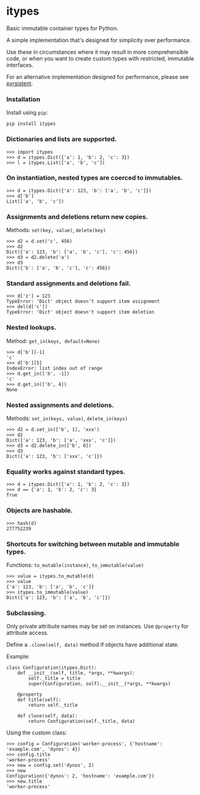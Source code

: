 # itypes

Basic immutable container types for Python.

A simple implementation that's designed for simplicity over performance.

Use these in circumstances where it may result in more comprehensible code,
or when you want to create custom types with restricted, immutable interfaces.

For an alternative implementation designed for performance,
please see [pyrsistent](https://github.com/tobgu/pyrsistent).

### Installation

Install using `pip`:

    pip install itypes

### Dictionaries and lists are supported.

    >>> import itypes
    >>> d = itypes.Dict({'a': 1, 'b': 2, 'c': 3})
    >>> l = itypes.List(['a', 'b', 'c'])

### On instantiation, nested types are coerced to immutables.

    >>> d = itypes.Dict({'a': 123, 'b': ['a', 'b', 'c']})
    >>> d['b']
    List(['a', 'b', 'c'])

### Assignments and deletions return new copies.

Methods: `set(key, value)`, `delete(key)`

    >>> d2 = d.set('c', 456)
    >>> d2
    Dict({'a': 123, 'b': ['a', 'b', 'c'], 'c': 456})
    >>> d3 = d2.delete('a')
    >>> d3
    Dict({'b': ['a', 'b', 'c'], 'c': 456})

### Standard assignments and deletions fail.

    >>> d['z'] = 123
    TypeError: 'Dict' object doesn't support item assignment
    >>> del(d['c'])
    TypeError: 'Dict' object doesn't support item deletion

### Nested lookups.

Method: `get_in(keys, default=None)`

    >>> d['b'][-1]
    'c'
    >>> d['b'][5]
    IndexError: list index out of range
    >>> d.get_in(['b', -1])
    'c'
    >>> d.get_in(['b', 4])
    None

### Nested assignments and deletions.

Methods: `set_in(keys, value)`, `delete_in(keys)`

    >>> d2 = d.set_in(['b', 1], 'xxx')
    >>> d2
    Dict({'a': 123, 'b': ['a', 'xxx', 'c']})
    >>> d3 = d2.delete_in(['b', 0])
    >>> d3
    Dict({'a': 123, 'b': ['xxx', 'c']})

### Equality works against standard types.

    >>> d = itypes.Dict({'a': 1, 'b': 2, 'c': 3})
    >>> d == {'a': 1, 'b': 2, 'c': 3}
    True

### Objects are hashable.

    >>> hash(d)
    277752239

### Shortcuts for switching between mutable and immutable types.

Functions: `to_mutable(instance)`, `to_immutable(value)`

    >>> value = itypes.to_mutable(d)
    >>> value
    {'a': 123, 'b': ['a', 'b', 'c']}
    >>> itypes.to_immutable(value)
    Dict({'a': 123, 'b': ['a', 'b', 'c']})

### Subclassing.

Only private attribute names may be set on instances. Use `@property` for attribute access.

Define a `.clone(self, data)` method if objects have additional state.

Example:

    class Configuration(itypes.Dict):
        def __init__(self, title, *args, **kwargs):
            self._title = title
            super(Configuration, self).__init__(*args, **kwargs)

        @property
        def title(self):
            return self._title

        def clone(self, data):
            return Configuration(self._title, data)

Using the custom class:

    >>> config = Configuration('worker-process', {'hostname': 'example.com', 'dynos': 4})
    >>> config.title
    'worker-process'
    >>> new = config.set('dynos', 2)
    >>> new
    Configuration({'dynos': 2, 'hostname': 'example.com'})
    >>> new.title
    'worker-process'
